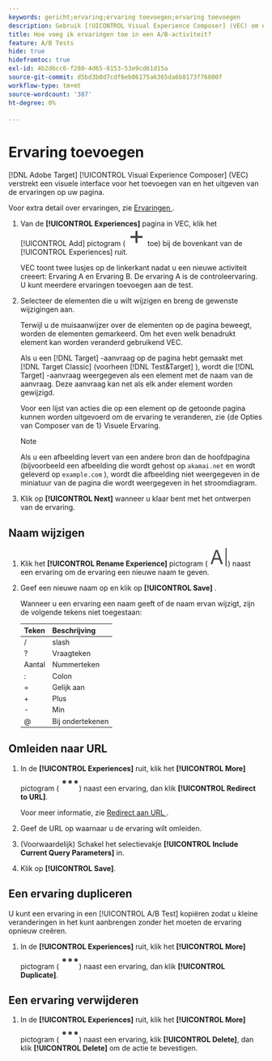 ```yaml
---
keywords: gericht;ervaring;ervaring toevoegen;ervaring toevoegen
description: Gebruik [!UICONTROL Visual Experience Composer] (VEC) om ervaringen aan activiteiten toe te voegen.
title: Hoe voeg ik ervaringen toe in een A/B-activiteit?
feature: A/B Tests
hide: true
hidefromtoc: true
exl-id: 4b2d6cc6-f280-4d65-8153-53e9cd61d15a
source-git-commit: d5bd3b0d7cdf6eb06175a6365da6b8173f76800f
workflow-type: tm+mt
source-wordcount: '387'
ht-degree: 0%

---
```


# Ervaring toevoegen

[!DNL Adobe Target] [!UICONTROL Visual Experience Composer] (VEC) verstrekt een visuele interface voor het toevoegen van en het uitgeven van de ervaringen op uw pagina.

Voor extra detail over ervaringen, zie [ Ervaringen ](/help/main/c-experiences/experiences.md#concept_A2E10F6AFB3D4AEAB6951EE14688848D).

1. Van de **[!UICONTROL Experiences]** pagina in VEC, klik het [!UICONTROL Add] pictogram ( ![ voeg pictogram ](/help/main/assets/icons/Add.svg) toe) bij de bovenkant van de [!UICONTROL Experiences] ruit.

   VEC toont twee lusjes op de linkerkant nadat u een nieuwe activiteit creeert: Ervaring A en Ervaring B. De ervaring A is de controleervaring. U kunt meerdere ervaringen toevoegen aan de test.

1. Selecteer de elementen die u wilt wijzigen en breng de gewenste wijzigingen aan.

   Terwijl u de muisaanwijzer over de elementen op de pagina beweegt, worden de elementen gemarkeerd. Om het even welk benadrukt element kan worden veranderd gebruikend VEC.

   Als u een [!DNL Target] -aanvraag op de pagina hebt gemaakt met [!DNL Target Classic] (voorheen [!DNL Test&Target] ), wordt die [!DNL Target] -aanvraag weergegeven als een element met de naam van de aanvraag. Deze aanvraag kan net als elk ander element worden gewijzigd.

   Voor een lijst van acties die op een element op de getoonde pagina kunnen worden uitgevoerd om de ervaring te veranderen, zie {de Opties van Composer van de 1} Visuele Ervaring.[](/help/main/c-experiences/c-visual-experience-composer/viztarget-options.md)

   >[!NOTE]
   >
   >Als u een afbeelding levert van een andere bron dan de hoofdpagina (bijvoorbeeld een afbeelding die wordt gehost op `akamai.net` en wordt geleverd op `example.com` ), wordt die afbeelding niet weergegeven in de miniatuur van de pagina die wordt weergegeven in het stroomdiagram.

1. Klik op **[!UICONTROL Next]** wanneer u klaar bent met het ontwerpen van de ervaring.

## Naam wijzigen

1. Klik het **[!UICONTROL Rename Experience]** pictogram ( ![ anders noem pictogram ](/help/main/assets/icons/Rename.svg)) naast een ervaring om de ervaring een nieuwe naam te geven.

2. Geef een nieuwe naam op en klik op **[!UICONTROL Save]** .

   Wanneer u een ervaring een naam geeft of de naam ervan wijzigt, zijn de volgende tekens niet toegestaan:

   | Teken | Beschrijving |
   |--- |--- |
   | / | slash |
   | ? | Vraagteken |
   | Aantal | Nummerteken |
   | : | Colon |
   | = | Gelijk aan |
   | + | Plus |
   | - | Min |
   | @ | Bij ondertekenen |

## Omleiden naar URL

1. In de **[!UICONTROL Experiences]** ruit, klik het **[!UICONTROL More]** pictogram ( ![ Meer pictogram ](/help/main/assets/icons/MoreSmall.svg)) naast een ervaring, dan klik **[!UICONTROL Redirect to URL]**.

   Voor meer informatie, zie [ Redirect aan URL ](/help/main/c-experiences/c-visual-experience-composer/redirect-offer.md).

1. Geef de URL op waarnaar u de ervaring wilt omleiden.

1. (Voorwaardelijk) Schakel het selectievakje **[!UICONTROL Include Current Query Parameters]** in.

1. Klik op **[!UICONTROL Save]**.

## Een ervaring dupliceren

U kunt een ervaring in een [!UICONTROL A/B Test] kopiëren zodat u kleine veranderingen in het kunt aanbrengen zonder het moeten de ervaring opnieuw creëren.

1. In de **[!UICONTROL Experiences]** ruit, klik het **[!UICONTROL More]** pictogram ( ![ Meer pictogram ](/help/main/assets/icons/MoreSmall.svg)) naast een ervaring, dan klik **[!UICONTROL Duplicate]**.

## Een ervaring verwijderen

1. In de **[!UICONTROL Experiences]** ruit, klik het **[!UICONTROL More]** pictogram ( ![ Meer pictogram ](/help/main/assets/icons/MoreSmall.svg)) naast een ervaring, klik **[!UICONTROL Delete]**, dan klik **[!UICONTROL Delete]** om de actie te bevestigen.

